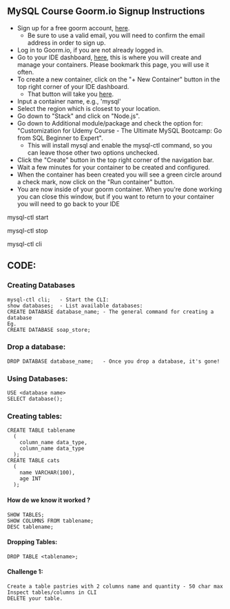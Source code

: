## MySQL Course Goorm.io Signup Instructions

- Sign up for a free goorm account, [here](https://accounts.goorm.io/signup).
	- Be sure to use a valid email, you will need to confirm the email address in order to sign up.
- Log in to Goorm.io, if you are not already logged in.
- Go to your IDE dashboard, [here](https://ide.goorm.io/my), this is where you will create and manage your containers. Please bookmark this page, you will use it often.
- To create a new container, click on the "+ New Container" button in the top right corner of your IDE dashboard.
	- That button will take you [here](https://ide.goorm.io/container/new).
- Input a container name, e.g., 'mysql'
- Select the region which is closest to your location.
- Go down to "Stack" and click on "Node.js".
- Go down to Additional module/package and check the option for: "Customization for Udemy Course - The Ultimate MySQL Bootcamp: Go from SQL Beginner to Expert".
	- This will install mysql and enable the mysql-ctl command, so you can leave those other two options unchecked.
- Click the "Create" button in the top right corner of the navigation bar.
- Wait a few minutes for your container to be created and configured.
- When the container has been created you will see a green circle around a check mark, now click on the "Run container" button.
- You are now inside of your goorm container. When you're done working you can close this window, but if you want to return to your container you will need to go back to your IDE 

mysql-ctl start

mysql-ctl stop

mysql-ctl cli
## CODE:
### Creating Databases
	mysql-ctl cli;   - Start the CLI:
	show databases;  - List available databases:
	CREATE DATABASE database_name; - The general command for creating a database
	Eg.
	CREATE DATABASE soap_store; 
### Drop a database:
	DROP DATABASE database_name;   - Once you drop a database, it's gone!
### Using Databases:
	USE <database name>
	SELECT database();
### Creating tables:
	CREATE TABLE tablename
	  (
	    column_name data_type,
	    column_name data_type
	  );
	CREATE TABLE cats
	  (
	    name VARCHAR(100),
	    age INT
	  );
#### How de we know it worked ?
	SHOW TABLES;
	SHOW COLUMNS FROM tablename;
	DESC tablename;
#### Dropping Tables:
	DROP TABLE <tablename>; 
#### Challenge 1:  
	Create a table pastries with 2 columns name and quantity - 50 char max
	Inspect tables/columns in CLI
	DELETE your table.
